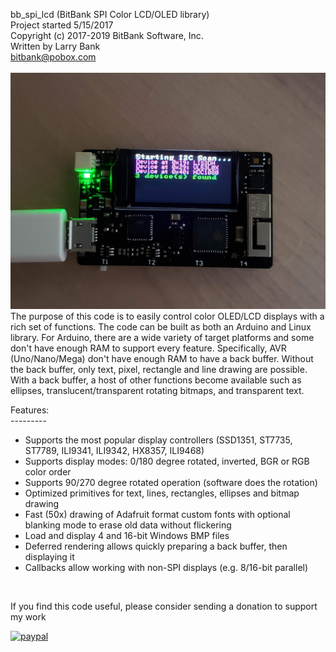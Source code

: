 bb_spi_lcd (BitBank SPI Color LCD/OLED library)<br>
Project started 5/15/2017<br>
Copyright (c) 2017-2019 BitBank Software, Inc.<br>
Written by Larry Bank<br>
bitbank@pobox.com<br>
<br>
![bb_spi_lcd](/demo.jpg?raw=true "bb_spi_lcd")
<br>
The purpose of this code is to easily control color OLED/LCD
displays with a rich set of functions. The code can be built as
both an Arduino and Linux library. For Arduino, there are a wide variety
of target platforms and some don't have enough RAM to support every feature.
Specifically, AVR (Uno/Nano/Mega) don't have enough RAM to have
a back buffer. Without the back buffer, only text, pixel, rectangle and line drawing
are possible. With a back buffer, a host of other functions become available
such as ellipses, translucent/transparent rotating bitmaps, and transparent text.<br>

Features:<br>
---------<br>
- Supports the most popular display controllers (SSD1351, ST7735, ST7789, ILI9341, ILI9342, HX8357, ILI9468)<br>
- Supports display modes: 0/180 degree rotated, inverted, BGR or RGB color order<br>
- Supports 90/270 degree rotated operation (software does the rotation)<br>
- Optimized primitives for text, lines, rectangles, ellipses and bitmap drawing<br>
- Fast (50x) drawing of Adafruit format custom fonts with optional blanking mode to erase old data without flickering<br>
- Load and display 4 and 16-bit Windows BMP files<br>
- Deferred rendering allows quickly preparing a back buffer, then displaying it<br>
- Callbacks allow working with non-SPI displays (e.g. 8/16-bit parallel)<br>
<br>


If you find this code useful, please consider sending a donation to support my work

[![paypal](https://www.paypalobjects.com/en_US/i/btn/btn_donateCC_LG.gif)](https://www.paypal.com/cgi-bin/webscr?cmd=_s-xclick&hosted_button_id=SR4F44J2UR8S4)

